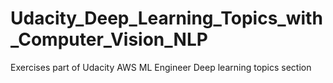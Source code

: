 # Udacity_Deep_Learning_Topics_with_Computer_Vision_NLP
Exercises part of Udacity AWS ML Engineer Deep learning topics section
